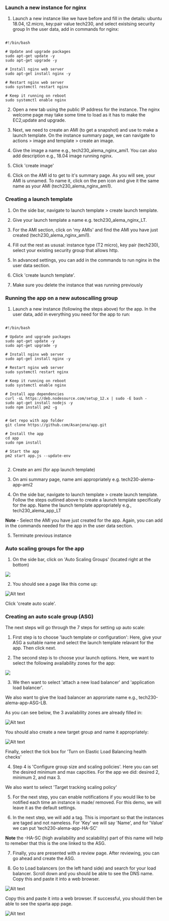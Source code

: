 
### Launch a new instance for nginx 

1. Launch a new instance like we have before and fill in the details: ubuntu 18.04, t2.micro, key:pair value tech230, and select existsing security group 
In the user data, add in commands for nginx:

```

#!/bin/bash

# Update and upgrade packages
sudo apt-get update -y
sudo apt-get upgrade -y

# Install nginx web server
sudo apt-get install nginx -y

# Restart nginx web server
sudo systemctl restart nginx

# Keep it running on reboot
sudo systemctl enable nginx

```

2. Open a new tab using the public IP address for the instance. The nginx welcome page may take some time to load as it has to make the EC2,update and upgrade.

3. Next, we need to create an AMI (to get a snapshot) and use to make a launch template. On the instance summary page, we can navigate to actions > image and template > create an image.

4. Give the image a name e.g., tech230_alema_nginx_ami1. You can also add  description e.g., 18.04 image running nginx.

5. Click 'create image'

6. Click on the AMI id to get to it's summary page. As you will see, your AMI is unnamed. To name it, click on the pen icon and give it the same name as your AMI (tech230_alema_nginx_ami1).

### Creating a launch template

1. On the side bar, navigate to launch template > create launch template.

2. Give your launch template a name e.g. tech230_alema_nginx_LT.

3. For the AMI section, click on 'my AMIs' and find the AMI you have just created (tech230_alema_nginx_ami1).

4. Fill out the rest as ususal: instance type (T2 micro), key pair (tech230), select your existing security group that allows http.

5. In advanced settings, you can add in the commands to run nginx in the user data section.

6. Click 'create launch template'.

7. Make sure you delete the instance that was running previously





### Running the app on a new autoscalling group

1. Launch a new instance (following the steps above) for the app. In the user data, add in everything you need for the app to run:

```

#!/bin/bash

# Update and upgrade packages
sudo apt-get update -y
sudo apt-get upgrade -y

# Install nginx web server
sudo apt-get install nginx -y

# Restart nginx web server
sudo systemctl restart nginx

# Keep it running on reboot
sudo systemctl enable nginx

# Install app dependencies
curl -sL https://deb.nodesource.com/setup_12.x | sudo -E bash -
sudo apt-get install nodejs -y
sudo npm install pm2 -g


# Get repo with app folder
git clone https://github.com/Asanjena/app.git

# Install the app
cd app
sudo npm install

# Start the app
pm2 start app.js --update-env


```


2. Create an ami (for app launch template)

3. On ami summary page, name ami appropriately e.g. tech230-alema-app-ami2

4. On the side bar, navigate to launch template > create launch template. Follow the steps outlined above to create a launch template specifically for the app. Name the launch template appropriately e.g., tech230_alema_app_LT

**Note** - Select the AMI you have just created for the app. Again, you can add in the commands needed for the app in the user data section. 

5. Terminate previous instance




### Auto scaling groups for the app

1. On the side bar, click on 'Auto Scaling Groups' (located right at the bottom)

![](as_button.PNG)


2. You should see a page like this come up:

![Alt text](ASpage.PNG)


Click 'create auto scale'. 



### Creating an auto scale group (ASG)

The next steps will go through the 7 steps for setting up auto scale:


1. First step is to choose 'lauch template or configuration': Here, give your ASG a suitable name and select the launch template relavant for the app. Then click next.

2. The second step is to choose your launch options. Here, we want to select the following availability zones for the app:



![](availabillityzones.PNG)



3. We then want to select 'attach a new load balancer' and 'application load balancer'. 

We also want to give the load balancer an approriate name e.g., tech230-alema-app-ASG-LB.


As you can see below, the 3 availability zones are already filled in:

![Alt text](LB.PNG)



You should also create a new target group and name it appropriately:

![Alt text](targetgroup.PNG)



Finally, select the tick box for 'Turn on Elastic Load Balancing health checks'



4. Step 4 is 'Configure group size and scaling policies'. Here you can set the desired minimum and max capcities. For the app we did: desired 2, minimum 2, and max 3.



We also want to select 'Target tracking scaling policy'



5. For the next step, you can enable notifications if you would like to be notified each time an instance is made/ removed. For this demo, we will leave it as the default settings.



6. In the next step, we will add a tag. This is important so that the instances are taged and not nameless. For 'Key' we will say 'Name', and for 'Value' we can put 'tech230-alema-app-HA-SC'

**Note** the -HA-SC (high availability and scalability) part of this name will help to remeber that this is the one linked to the ASG.



7. Finally, you are presented with a review page. After reviewing, you can go ahead and create the ASG. 



8. Go to Load balancers (on the left hand side) and search for your load balancer. Scroll down and you should be able to see the DNS name. Copy this and paste it into a web browser.



![Alt text](DNS.PNG)



Copy this and paste it into a web browser. If successful, you should then be able to see the sparta app page.

![Alt text](lb_app_page.PNG)




